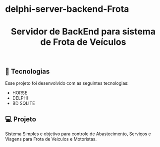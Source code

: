 # delphi-server-backend-Frota



<h1 align="center"> Servidor de BackEnd para sistema de Frota de Veículos  </h1>
<br>



## 🚀 Tecnologias

Esse projeto foi desenvolvido com as seguintes tecnologias:

- HORSE
- DELPHI
- BD SQLITE

## 💻 Projeto

Sistema Simples e objetivo para controle de Abastecimento, Serviços e Viagens para Frota de Veiculos e Motoristas.<br>
